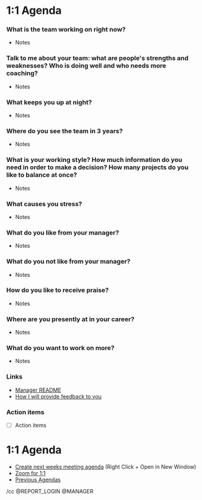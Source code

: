 # 1:1 Agenda

### What is the team working on right now?
- Notes

### Talk to me about your team: what are people's strengths and weaknesses? Who is doing well and who needs more coaching?
- Notes

### What keeps you up at night?
- Notes

### Where do you see the team in 3 years?
- Notes 

### What is your working style? How much information do you need in order to make a decision? How many projects do you like to balance at once?
- Notes

### What causes you stress?
- Notes

### What do you like from your manager?
- Notes

### What do you not like from your manager?
- Notes

### How do you like to receive praise?
- Notes

### Where are you presently at in your career?
- Notes

### What do you want to work on more?
- Notes

### Links
- [Manager README](https://github.com/dmleong/manager-resources )
- [How I will provide feedback to you](https://github.com/dmleong/manager-resources/blob/master/docs/expectations.md#how-i-will-provide-feedback-to-you)

### Action items
- [ ] Action items

# 1:1 Agenda
* [Create next weeks meeting agenda](https://github.com/REPO/REPORT_LOGIN/issues/new?template=one-on-one-agenda.md&title=1:1%20Agenda,%20MM/DD/YYYY&labels=Agendas) (Right Click + Open in New Window)
* [Zoom for 1:1](https://github.zoom.us/j/ZOOM_ID)
* [Previous Agendas](https://github.com/REPO/REPORT_LOGIN/issues?utf8=%E2%9C%93&q=is%3Aissue%201%3A1%20Agenda)

/cc @REPORT_LOGIN @MANAGER

